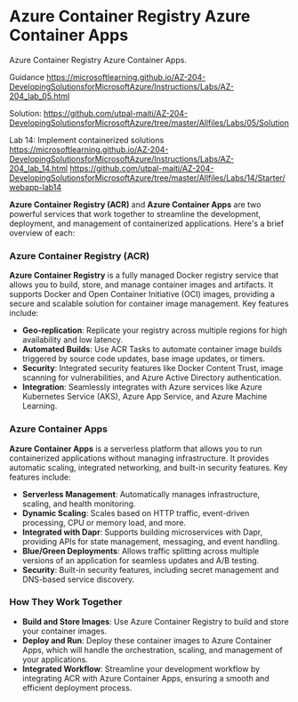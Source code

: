 # Azure Container Registry Azure Container Apps
Azure Container Registry Azure Container Apps.

Guidance 
https://microsoftlearning.github.io/AZ-204-DevelopingSolutionsforMicrosoftAzure/Instructions/Labs/AZ-204_lab_05.html

Solution: 
https://github.com/utpal-maiti/AZ-204-DevelopingSolutionsforMicrosoftAzure/tree/master/Allfiles/Labs/05/Solution

Lab 14: Implement containerized solutions
https://microsoftlearning.github.io/AZ-204-DevelopingSolutionsforMicrosoftAzure/Instructions/Labs/AZ-204_lab_14.html
https://github.com/utpal-maiti/AZ-204-DevelopingSolutionsforMicrosoftAzure/tree/master/Allfiles/Labs/14/Starter/webapp-lab14

**Azure Container Registry (ACR)** and **Azure Container Apps** are two powerful services that work together to streamline the development, deployment, and management of containerized applications. Here's a brief overview of each:

### Azure Container Registry (ACR)
**Azure Container Registry** is a fully managed Docker registry service that allows you to build, store, and manage container images and artifacts. It supports Docker and Open Container Initiative (OCI) images, providing a secure and scalable solution for container image management. Key features include:
- **Geo-replication**: Replicate your registry across multiple regions for high availability and low latency.
- **Automated Builds**: Use ACR Tasks to automate container image builds triggered by source code updates, base image updates, or timers.
- **Security**: Integrated security features like Docker Content Trust, image scanning for vulnerabilities, and Azure Active Directory authentication.
- **Integration**: Seamlessly integrates with Azure services like Azure Kubernetes Service (AKS), Azure App Service, and Azure Machine Learning.

### Azure Container Apps
**Azure Container Apps** is a serverless platform that allows you to run containerized applications without managing infrastructure. It provides automatic scaling, integrated networking, and built-in security features. Key features include:
- **Serverless Management**: Automatically manages infrastructure, scaling, and health monitoring.
- **Dynamic Scaling**: Scales based on HTTP traffic, event-driven processing, CPU or memory load, and more.
- **Integrated with Dapr**: Supports building microservices with Dapr, providing APIs for state management, messaging, and event handling.
- **Blue/Green Deployments**: Allows traffic splitting across multiple versions of an application for seamless updates and A/B testing.
- **Security**: Built-in security features, including secret management and DNS-based service discovery.

### How They Work Together
- **Build and Store Images**: Use Azure Container Registry to build and store your container images.
- **Deploy and Run**: Deploy these container images to Azure Container Apps, which will handle the orchestration, scaling, and management of your applications.
- **Integrated Workflow**: Streamline your development workflow by integrating ACR with Azure Container Apps, ensuring a smooth and efficient deployment process.

